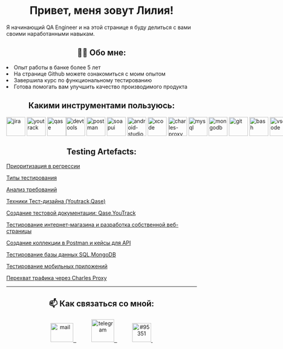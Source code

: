 <h1 align="center">Привет, меня зовут Лилия!</h1  
                                              
<h2 align="center">Я начинающий QA Engineer и на этой странице я буду делиться с вами своими наработанными навыкам. </h2>

<h2 align="center"><strong>👨‍💻 Обо мне:</strong></h2>
  
  <li>Опыт работы в банке более 5 лет</li>
  <li>На странице Github можете ознакомиться с моим опытом</li>
  <li> Завершила курс по функциональному тестированию</li>
  <li>Готова помогать вам улучшить качество производимого продукта</li>


<h2 align="center"> Какими инструментами пользуюсь:</h2>

<div style="display: flex;">
  <img src="https://cdn.jsdelivr.net/gh/devicons/devicon/icons/jira/jira-original.svg" title="jira" alt="jira" width="50" height="50"/>&nbsp
  <img src="https://upload.wikimedia.org/wikipedia/commons/thumb/8/8d/YouTrack_Icon.svg/1024px-YouTrack_Icon.svg.png?20200803082248" title="youtrack" alt="youtrack" width="50" height="50"/>&nbsp
  <img src="https://luna1.co/eb0187.png" title="qase" alt="qase" width="50" height="50"/>
  <img src="https://d33wubrfki0l68.cloudfront.net/38b5c953a4667366685d55db55d057c86db1fc54/a0fdc/static/acae6b24d940347661ca901ea07f47c1/chrome-dev-logo-icon.png" title="devtools" alt="devtools" width="50" height="50"/>&nbsp
  <img src="https://seeklogo.com/images/P/postman-logo-0087CA0D15-seeklogo.com.png" title="postman" alt="postman" width="50" height="50"/>&nbsp
  <img src="https://static0.smartbear.co/smartbearbrand/media/images/home/soapui-icon.svg" title="soapui" alt="soapui" width="50" height="50"/>&nbsp
  <img src="https://cdn.jsdelivr.net/gh/devicons/devicon/icons/androidstudio/androidstudio-original.svg" title="android-studio" alt="android-studio" width="50" height="50"/>&nbsp
  <img src="https://cdn.jsdelivr.net/gh/devicons/devicon/icons/xcode/xcode-original.svg" title="xcode" alt="xcode" width="50" height="50"/>&nbsp
  <img src="https://cdn.icon-icons.com/icons2/3053/PNG/512/charles_proxy_macos_bigsur_icon_190302.png" title="charles-proxy" alt="charles-proxy" width="50" height="50"/>&nbsp
  <img src="https://cdn.jsdelivr.net/gh/devicons/devicon/icons/mysql/mysql-original.svg" title="mysql" alt="mysql" width="50" height="50"/>&nbsp
  <img src="https://cdn.jsdelivr.net/gh/devicons/devicon/icons/mongodb/mongodb-original.svg" title="mongodb" alt="mongodb" width="50" height="50"/>&nbsp
  <img src="https://cdn.jsdelivr.net/gh/devicons/devicon/icons/git/git-original.svg" title="git" alt="git" width="50" height="50"/>&nbsp
  <img src="https://upload.wikimedia.org/wikipedia/commons/thumb/4/4b/Bash_Logo_Colored.svg/1024px-Bash_Logo_Colored.svg.png?20180723054350" title="bash" alt="bash" width="50" height="50"/>&nbsp
  <img src="https://cdn.jsdelivr.net/gh/devicons/devicon/icons/vscode/vscode-original.svg" title="vscode" alt="vscode" width="50" height="50"/>&nbsp
  </div>


<h2 align="center">Testing Artefacts:</h2>

<div>
  <a href="https://github.com/LiliaFakhri/Task1" target="_blank">
  <p>Приоритизация в регрессии</p>
    </a>
    <a href="https://github.com/LiliaFakhri/Task2" target="_blank">
      <p>Типы тестирования</p>
    </a>
    <a href="https://github.com/LiliaFakhri/Task3" target="_blank">
      <p>Анализ требований </p>
    </a>
    <a href="https://github.com/LiliaFakhri/Task4" target="_blank">
      <p>Техники Тест-дизайна (Youtrack,Qase) </p>
    </a>
    </a>
    <a href="https://github.com/LiliaFakhri/Task5" target="_blank">
      <p>Создание тестовой документации: Qase,YouTrack</p>
    </a>
    <a href="https://github.com/LiliaFakhri/Task6" target="_blank">
      <p>Тестирование интернет-магазина и разработка собственной веб-страницы</p>
    </a>
    <a href="https://github.com/LiliaFakhri/Task7" target="_blank">
      <p> Создание коллекции в Postman и кейсы для API </p>
    </a>
    <a href="https://github.com/LiliaFakhri/Task8" target="_blank">
      <p>Тестирование базы данных SQL,MongoDB</p>
    </a>
    <a href="https://github.com/LiliaFakhri/Task9" target="_blank">
      <p>Тестирование мобильных приложений</p>
    </a>
    <a href="https://github.com/LiliaFakhri/Task10/blob/main/README.md" target="_blank">
      <p>Перехват трафика через Charles Proxy</p>
    </a>
</div>


---
<h2> <p align="center"><strong> 📫 Как связаться со мной:</strong></p></h2>

<p align="center">  <a href="mailto:LiliaF4@yandex.ru" target="_blank" style="margin-right: 40px;">
  <img src="https://iwiki.su/wp-content/uploads/2014/04/mail_icon_by_cortexcerebri-d90ks8v.png" title="LiliaF4@yandex.ru" alt="mail" width="60" height="50"/>&nbsp
  </a>
  <a href="https://t.me/LilyRise" target="_blank" style="margin-right: 40px;">
    <img src="https://camo.githubusercontent.com/8f1457035ad09687b42835771d69971ad1f3d2b5e79470d22623782de2419317/68747470733a2f2f696d672e69636f6e73382e636f6d2f3f73697a653d3531322669643d363333303626666f726d61743d706e67" width="60" height="60" alt="telegram" title="https://t.me/LilyRise"/>&nbsp
  </a>
  <a href="liliia_95351" target="_blank">
    <img src="https://papik.pro/uploads/posts/2021-11/1636185957_5-papik-pro-p-logotip-diskorda-foto-5.png" alt="#95351" height="50" width="" title="https://discord.gg/#95351"/>&nbsp
  </a>
</p>





